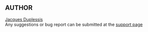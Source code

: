 <a id="author"></a>
## AUTHOR
[Jacques Duplessis](sadmlinux@gmail.com)  
Any suggestions or bug report can be submitted at the [support page](/_pages/support)
